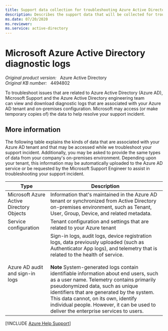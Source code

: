 ```yaml
---
title: Support data collection for troubleshooting Azure Active Directory issues
description: Describes the support data that will be collected for troubleshooting your support incidents related to Azure Active Directory (Azure AD).
ms.date: 07/20/2020
ms.reviewer: 
ms.service: active-directory
---
```

# Microsoft Azure Active Directory diagnostic logs

_Original product version:_ &nbsp; Azure Active Directory  
_Original KB number:_ &nbsp; 4494802

To troubleshoot issues that are related to Azure Active Directory (Azure AD), Microsoft Support and the Azure Active Directory engineering team can view and download diagnostic logs that are associated with your Azure AD tenant and on-premises configuration. Microsoft may access (or make temporary copies of) the data to help resolve your support incident.

## More information

The following table explains the kinds of data that are associated with your Azure AD tenant and that may be accessed while we troubleshoot your support incident. Additionally, you may be asked to provide the same types of data from your company's on-premises environment. Depending upon your tenant, this information may be automatically uploaded to the Azure AD service or be requested by the Microsoft Support Engineer to assist in troubleshooting your support incident.

| **Type**| **Description** |
|---|---|
|Microsoft Azure Active Directory Objects|Information that's maintained in the Azure AD tenant or synchronized from Active Directory on-premises environment, such as Tenant, User, Group, Device, and related metadata.|
|Service configuration|Tenant configuration and settings that are related to your Azure tenant|
|Azure AD audit and sign-in logs|Sign-in logs, audit logs, device registration logs, data previously uploaded (such as Authenticator App logs), and telemetry that is related to the health of service. <br/><br/> **Note** System-generated logs contain identifiable information about end users, such as a user name. Telemetry contains primarily pseudonymized data, such as unique identifiers that are generated by the system. This data cannot, on its own, identify individual people. However, it can be used to deliver the enterprise services to users. |

[!INCLUDE [Azure Help Support](../../includes/azure-help-support.md)]
